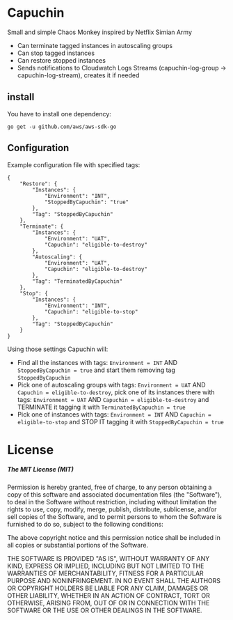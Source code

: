 # Capuchin

Small and simple Chaos Monkey inspired by Netflix Simian Army

- Can terminate tagged instances in autoscaling groups
- Can stop tagged instances
- Can restore stopped instances
- Sends notifications to Cloudwatch Logs Streams (capuchin-log-group -> capuchin-log-stream), creates it if needed

## install

You have to install one dependency:

```
go get -u github.com/aws/aws-sdk-go
```

## Configuration 

Example configuration file with specified tags:

```
{
    "Restore": {
        "Instances": {
            "Environment": "INT",
            "StoppedByCapuchin": "true"
        },
        "Tag": "StoppedByCapuchin"
    },
    "Terminate": {
        "Instances": {
            "Environment": "UAT",
            "Capuchin": "eligible-to-destroy"
        },
        "Autoscaling": {
            "Environment": "UAT",
            "Capuchin": "eligible-to-destroy"
        },
        "Tag": "TerminatedByCapuchin"
    },
    "Stop": {
        "Instances": {
            "Environment": "INT",
            "Capuchin": "eligible-to-stop"
        },
        "Tag": "StoppedByCapuchin"
    }
}
```

Using those settings Capuchin will:
- Find all the instances with tags: `Environment = INT` AND `StoppedByCapuchin = true` and start them
removing tag `StoppedByCapuchin`
- Pick one of autoscaling groups with tags: `Environment = UAT` AND `Capuchin = eligible-to-destroy`, 
pick one of its instances there with tags: `Environment = UAT` AND `Capuchin = eligible-to-destroy` and TERMINATE it
tagging it with `TerminatedByCapuchin = true`
- Pick one of instances with tags: `Environment = INT` AND `Capuchin = eligible-to-stop` and STOP IT
tagging it with `StoppedByCapuchin = true`

# License

##### The MIT License (MIT)

Permission is hereby granted, free of charge, to any person obtaining a copy of
this software and associated documentation files (the "Software"), to deal in
the Software without restriction, including without limitation the rights to
use, copy, modify, merge, publish, distribute, sublicense, and/or sell copies of
the Software, and to permit persons to whom the Software is furnished to do so,
subject to the following conditions:

The above copyright notice and this permission notice shall be included in all
copies or substantial portions of the Software.

THE SOFTWARE IS PROVIDED "AS IS", WITHOUT WARRANTY OF ANY KIND, EXPRESS OR
IMPLIED, INCLUDING BUT NOT LIMITED TO THE WARRANTIES OF MERCHANTABILITY, FITNESS
FOR A PARTICULAR PURPOSE AND NONINFRINGEMENT. IN NO EVENT SHALL THE AUTHORS OR
COPYRIGHT HOLDERS BE LIABLE FOR ANY CLAIM, DAMAGES OR OTHER LIABILITY, WHETHER
IN AN ACTION OF CONTRACT, TORT OR OTHERWISE, ARISING FROM, OUT OF OR IN
CONNECTION WITH THE SOFTWARE OR THE USE OR OTHER DEALINGS IN THE SOFTWARE.
